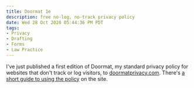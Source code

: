 ```yaml
---
title: Doormat 1e
description: free no-log, no-track privacy policy
date: Wed 28 Oct 2020 05:44:36 PM PDT
tags:
- Privacy
- Drafting
- Forms
- Law Practice
---
```


I've just published a first edition of Doormat, my standard privacy policy for websites that don't track or log visitors, to [doormatprivacy.com](https://doormatprivacy.com).  There's [a short guide to using the policy](https://doormatprivacy.com/use) on the site.

